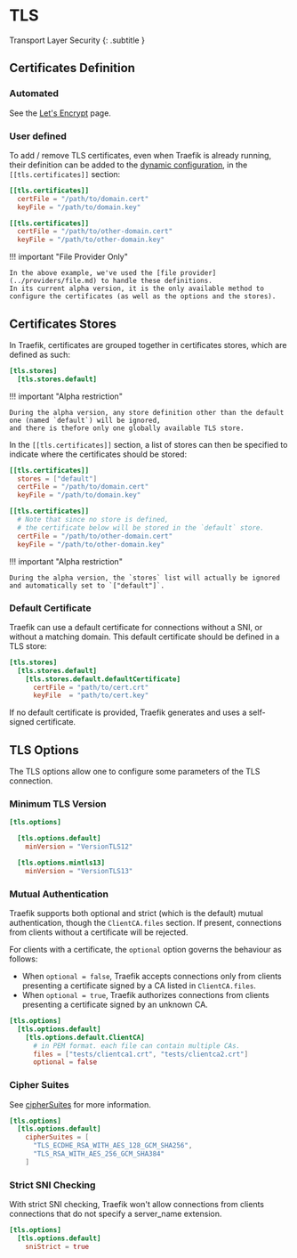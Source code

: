 # TLS

Transport Layer Security
{: .subtitle }

## Certificates Definition

### Automated

See the [Let's Encrypt](./acme.md) page.

### User defined

To add / remove TLS certificates, even when Traefik is already running, their definition can be added to the [dynamic configuration](../getting-started/configuration-overview.md), in the `[[tls.certificates]]` section:

```toml
[[tls.certificates]]
  certFile = "/path/to/domain.cert"
  keyFile = "/path/to/domain.key"

[[tls.certificates]]
  certFile = "/path/to/other-domain.cert"
  keyFile = "/path/to/other-domain.key"
```

!!! important "File Provider Only"

    In the above example, we've used the [file provider](../providers/file.md) to handle these definitions.
    In its current alpha version, it is the only available method to configure the certificates (as well as the options and the stores).

## Certificates Stores

In Traefik, certificates are grouped together in certificates stores, which are defined as such:

```toml
[tls.stores]
  [tls.stores.default]
```

!!! important "Alpha restriction"

    During the alpha version, any store definition other than the default one (named `default`) will be ignored,
    and there is thefore only one globally available TLS store.

In the `[[tls.certificates]]` section, a list of stores can then be specified to indicate where the certificates should be stored:

```toml
[[tls.certificates]]
  stores = ["default"]
  certFile = "/path/to/domain.cert"
  keyFile = "/path/to/domain.key"

[[tls.certificates]]
  # Note that since no store is defined,
  # the certificate below will be stored in the `default` store.
  certFile = "/path/to/other-domain.cert"
  keyFile = "/path/to/other-domain.key"
```

!!! important "Alpha restriction"

    During the alpha version, the `stores` list will actually be ignored and automatically set to `["default"]`.

### Default Certificate

Traefik can use a default certificate for connections without a SNI, or without a matching domain.
This default certificate should be defined in a TLS store:

```toml
[tls.stores]
  [tls.stores.default]
    [tls.stores.default.defaultCertificate]
      certFile = "path/to/cert.crt"
      keyFile  = "path/to/cert.key"
```

If no default certificate is provided, Traefik generates and uses a self-signed certificate.

## TLS Options

The TLS options allow one to configure some parameters of the TLS connection.

### Minimum TLS Version

```toml
[tls.options]

  [tls.options.default]
    minVersion = "VersionTLS12"

  [tls.options.mintls13]
    minVersion = "VersionTLS13"
```

### Mutual Authentication

Traefik supports both optional and strict (which is the default) mutual authentication, though the `ClientCA.files` section.
If present, connections from clients without a certificate will be rejected.

For clients with a certificate, the `optional` option governs the behaviour as follows:

- When `optional = false`, Traefik accepts connections only from clients presenting a certificate signed by a CA listed in `ClientCA.files`.
- When `optional = true`, Traefik authorizes connections from clients presenting a certificate signed by an unknown CA.

```toml
[tls.options]
  [tls.options.default]
    [tls.options.default.ClientCA]
      # in PEM format. each file can contain multiple CAs.
      files = ["tests/clientca1.crt", "tests/clientca2.crt"]
      optional = false
```

### Cipher Suites

See [cipherSuites](https://godoc.org/crypto/tls#pkg-constants) for more information.

```toml
[tls.options]
  [tls.options.default]
    cipherSuites = [
      "TLS_ECDHE_RSA_WITH_AES_128_GCM_SHA256",
      "TLS_RSA_WITH_AES_256_GCM_SHA384"
    ]
```

### Strict SNI Checking

With strict SNI checking, Traefik won't allow connections from clients connections
that do not specify a server_name extension.

```toml
[tls.options]
  [tls.options.default]
    sniStrict = true
```
